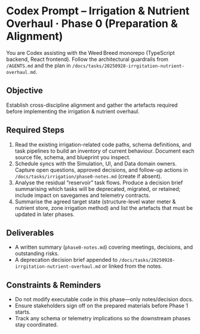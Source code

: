 # Codex Prompt – Irrigation & Nutrient Overhaul · Phase 0 (Preparation & Alignment)

You are Codex assisting with the Weed Breed monorepo (TypeScript backend, React frontend). Follow the architectural guardrails from `/AGENTS.md` and the plan in `/docs/tasks/20250928-irrgitation-nutrient-overhaul.md`.

## Objective

Establish cross-discipline alignment and gather the artefacts required before implementing the irrigation & nutrient overhaul.

## Required Steps

1. Read the existing irrigation-related code paths, schema definitions, and task pipelines to build an inventory of current behaviour. Document each source file, schema, and blueprint you inspect.
2. Schedule syncs with the Simulation, UI, and Data domain owners. Capture open questions, approved decisions, and follow-up actions in `/docs/tasks/irrigation/phase0-notes.md` (create if absent).
3. Analyse the residual “reservoir” task flows. Produce a decision brief summarising which tasks will be deprecated, migrated, or retained; include impact on savegames and telemetry contracts.
4. Summarise the agreed target state (structure-level water meter & nutrient store, zone irrigation method) and list the artefacts that must be updated in later phases.

## Deliverables

- A written summary (`phase0-notes.md`) covering meetings, decisions, and outstanding risks.
- A deprecation decision brief appended to `/docs/tasks/20250928-irrgitation-nutrient-overhaul.md` or linked from the notes.

## Constraints & Reminders

- Do not modify executable code in this phase—only notes/decision docs.
- Ensure stakeholders sign off on the prepared materials before Phase 1 starts.
- Track any schema or telemetry implications so the downstream phases stay coordinated.
